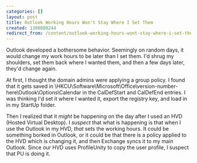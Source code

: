 ```yaml
---
categories: []
layout: post
title: Outlook Working Hours Won't Stay Where I Set Them
created: 1380808244
redirect_from: /content/outlook-working-hours-wont-stay-where-i-set-them
---
```

Outlook developed a bothersome behavior.  Seemingly on random days, it would change my work hours to be later than I set them.  I'd shrug my shoulders, set them back where I wanted them, and then a few days later, they'd change again.

At first, I thought the domain admins were applying a group policy.  I found that it gets saved in \\HKCU\Software\Microsoft\Office\version-number-here\Outlook\Options\Calendar in the CalDefStart and CalDefEnd entries.  I was thinking I'd set it where I wanted it, export the registry key, and load in in my StartUp folder.

Then I realized that it *might* be happening on the day after I used an HVD (Hosted Virtual Desktop).  I *suspect* that what is happening is that when I use the Outlook in my HVD, *that* sets the working hours.  It could be something borked in Outlook, or it could be that there is a policy applied to the HVD which is changing it, and then Exchange syncs it to my main Outlook.  Since our HVD uses ProfileUnity to copy the user profile, I suspect that PU is doing it.
